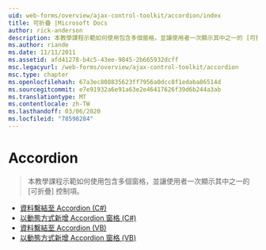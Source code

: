 ```yaml
---
uid: web-forms/overview/ajax-control-toolkit/accordion/index
title: 可折疊 |Microsoft Docs
author: rick-anderson
description: 本教學課程示範如何使用包含多個窗格，並讓使用者一次顯示其中之一的 [可折疊] 控制項。
ms.author: riande
ms.date: 11/11/2011
ms.assetid: afd41278-b4c5-43ee-9845-2b665932dcff
msc.legacyurl: /web-forms/overview/ajax-control-toolkit/accordion
msc.type: chapter
ms.openlocfilehash: 67a3ec808835623ff7956a0dcc8f1edaba86514d
ms.sourcegitcommit: e7e91932a6e91a63e2e46417626f39d6b244a3ab
ms.translationtype: MT
ms.contentlocale: zh-TW
ms.lasthandoff: 03/06/2020
ms.locfileid: "78598284"
---
```

# <a name="accordion"></a>Accordion

> 本教學課程示範如何使用包含多個窗格，並讓使用者一次顯示其中之一的 [可折疊] 控制項。

- [資料繫結至 Accordion (C#)](databinding-to-an-accordion-cs.md)
- [以動態方式新增 Accordion 窗格 (C#)](dynamically-adding-an-accordion-pane-cs.md)
- [資料繫結至 Accordion (VB)](databinding-to-an-accordion-vb.md)
- [以動態方式新增 Accordion 窗格 (VB)](dynamically-adding-an-accordion-pane-vb.md)
